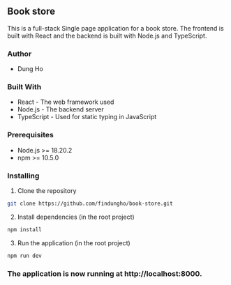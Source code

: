 ## Book store
This is a full-stack Single page application for a book store. The frontend is built with React and the backend is built with Node.js and TypeScript.

### Author
- Dung Ho

### Built With
- React - The web framework used
- Node.js - The backend server
- TypeScript - Used for static typing in JavaScript

### Prerequisites

- Node.js >= 18.20.2
- npm >= 10.5.0

### Installing

1. Clone the repository
```bash
git clone https://github.com/findungho/book-store.git
```

2. Install dependencies (in the root project)
```bash
npm install
```

3. Run the application (in the root project)
```bash
npm run dev
```

### The application is now running at http://localhost:8000.
